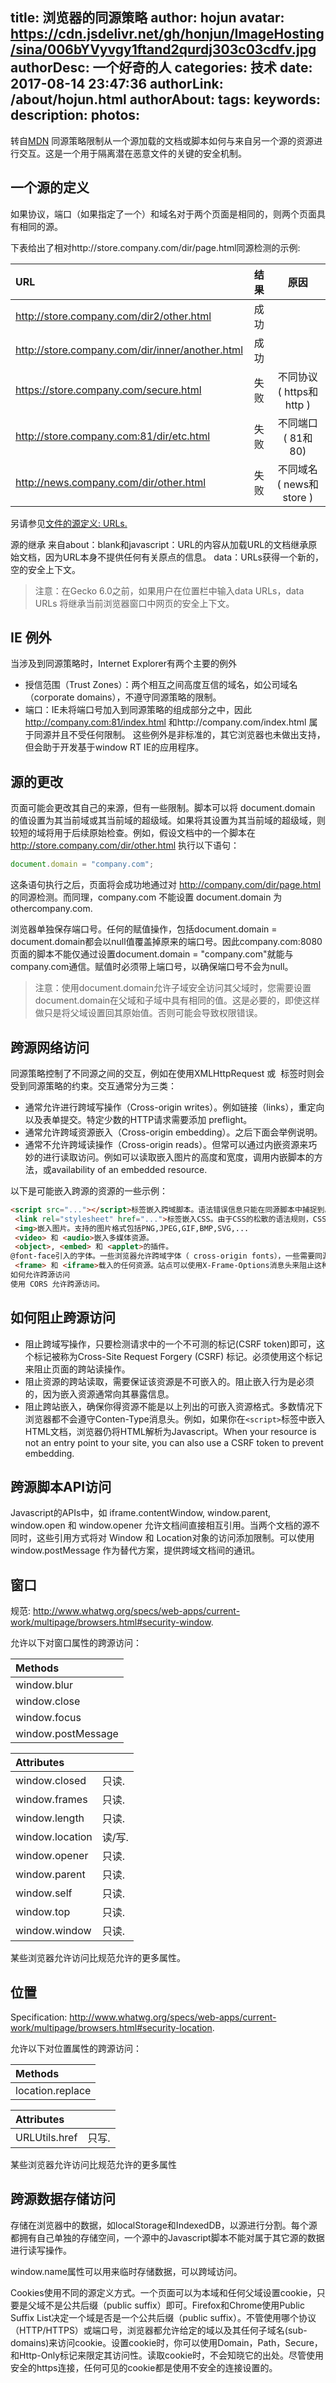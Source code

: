 title: 浏览器的同源策略
author: hojun
avatar: https://cdn.jsdelivr.net/gh/honjun/ImageHosting/sina/006bYVyvgy1ftand2qurdj303c03cdfv.jpg
authorDesc: 一个好奇的人
categories: 技术
date: 2017-08-14 23:47:36
authorLink: /about/hojun.html
authorAbout:
tags:
keywords:
description:
photos:
---
转自[MDN](https://developer.mozilla.org/zh-CN/docs/Web/Security/Same-origin_policy)
同源策略限制从一个源加载的文档或脚本如何与来自另一个源的资源进行交互。这是一个用于隔离潜在恶意文件的关键的安全机制。

## **一个源的定义**
如果协议，端口（如果指定了一个）和域名对于两个页面是相同的，则两个页面具有相同的源。

下表给出了相对http://store.company.com/dir/page.html同源检测的示例:

URL|结果|原因
:--|:--:|:--:
http://store.company.com/dir2/other.html|成功|	     
http://store.company.com/dir/inner/another.html|成功| 
https://store.company.com/secure.html|失败|不同协议 ( https和http )
http://store.company.com:81/dir/etc.html|失败|不同端口 ( 81和80)
http://news.company.com/dir/other.html|失败|不同域名 ( news和store )
另请参见[文件的源定义: URLs.](https://developer.mozilla.org/en-US/docs/Same-origin_policy_for_file:_URIs)

源的继承
来自about：blank和javascript：URL的内容从加载URL的文档继承原始文档，因为URL本身不提供任何有关原点的信息。 data：URLs获得一个新的，空的安全上下文。

> 注意：在Gecko 6.0之前，如果用户在位置栏中输入data URLs，data URLs 将继承当前浏览器窗口中网页的安全上下文。

## **IE 例外**
当涉及到同源策略时，Internet Explorer有两个主要的例外

 - 授信范围（Trust Zones）：两个相互之间高度互信的域名，如公司域名（corporate domains），不遵守同源策略的限制。
 - 端口：IE未将端口号加入到同源策略的组成部分之中，因此 http://company.com:81/index.html
   和http://company.com/index.html  属于同源并且不受任何限制。
   这些例外是非标准的，其它浏览器也未做出支持，但会助于开发基于window RT IE的应用程序。

## **源的更改**

页面可能会更改其自己的来源，但有一些限制。脚本可以将 document.domain 的值设置为其当前域或其当前域的超级域。如果将其设置为其当前域的超级域，则较短的域将用于后续原始检查。例如，假设文档中的一个脚本在 http://store.company.com/dir/other.html 执行以下语句：
```js
document.domain = "company.com";
```
这条语句执行之后，页面将会成功地通过对 http://company.com/dir/page.html 的同源检测。而同理，company.com 不能设置 document.domain 为 othercompany.com.

浏览器单独保存端口号。任何的赋值操作，包括document.domain = document.domain都会以null值覆盖掉原来的端口号。因此company.com:8080页面的脚本不能仅通过设置document.domain = "company.com"就能与company.com通信。赋值时必须带上端口号，以确保端口号不会为null。

> 注意：使用document.domain允许子域安全访问其父域时，您需要设置document.domain在父域和子域中具有相同的值。这是必要的，即使这样做只是将父域设置回其原始值。否则可能会导致权限错误。

 

## **跨源网络访问**

同源策略控制了不同源之间的交互，例如在使用XMLHttpRequest 或 <img> 标签时则会受到同源策略的约束。交互通常分为三类：

 - 通常允许进行跨域写操作（Cross-origin
   writes）。例如链接（links），重定向以及表单提交。特定少数的HTTP请求需要添加 preflight。
 - 通常允许跨域资源嵌入（Cross-origin embedding）。之后下面会举例说明。
 - 通常不允许跨域读操作（Cross-origin
   reads）。但常可以通过内嵌资源来巧妙的进行读取访问。例如可以读取嵌入图片的高度和宽度，调用内嵌脚本的方法，或availability
   of an embedded resource.

以下是可能嵌入跨源的资源的一些示例：
```html
<script src="..."></script>标签嵌入跨域脚本。语法错误信息只能在同源脚本中捕捉到。
 <link rel="stylesheet" href="...">标签嵌入CSS。由于CSS的松散的语法规则，CSS的跨域需要一个设置正确的Content-Type消息头。不同浏览器有不同的限制： IE, Firefox, Chrome, Safari (跳至CVE-2010-0051)部分 和 Opera。
 <img>嵌入图片。支持的图片格式包括PNG,JPEG,GIF,BMP,SVG,...
 <video> 和 <audio>嵌入多媒体资源。
 <object>, <embed> 和 <applet>的插件。
@font-face引入的字体。一些浏览器允许跨域字体（ cross-origin fonts），一些需要同源字体（same-origin fonts）。
 <frame> 和 <iframe>载入的任何资源。站点可以使用X-Frame-Options消息头来阻止这种形式的跨域交互。
如何允许跨源访问
使用 CORS 允许跨源访问。
```
## **如何阻止跨源访问**

 - 阻止跨域写操作，只要检测请求中的一个不可测的标记(CSRF token)即可，这个标记被称为Cross-Site Request
   Forgery (CSRF) 标记。必须使用这个标记来阻止页面的跨站读操作。
 - 阻止资源的跨站读取，需要保证该资源是不可嵌入的。阻止嵌入行为是必须的，因为嵌入资源通常向其暴露信息。
 - 阻止跨站嵌入，确保你得资源不能是以上列出的可嵌入资源格式。多数情况下浏览器都不会遵守Conten-Type消息头。例如，如果你在```<script>```标签中嵌入HTML文档，浏览器仍将HTML解析为Javascript。When
   your resource is not an entry point to your site, you can also use a
   CSRF token to prevent embedding.

## **跨源脚本API访问**

Javascript的APIs中，如 iframe.contentWindow, window.parent, window.open 和 window.opener 允许文档间直接相互引用。当两个文档的源不同时，这些引用方式将对 Window 和 Location对象的访问添加限制。可以使用window.postMessage 作为替代方案，提供跨域文档间的通讯。

## 窗口
规范:  http://www.whatwg.org/specs/web-apps/current-work/multipage/browsers.html#security-window.

 允许以下对窗口属性的跨源访问：

|Methods|
|:--|
|window.blur|
|window.close|
|window.focus|
|window.postMessage|

|Attributes| |
|:--|:--|
|window.closed|只读.|
|window.frames|只读.|
|window.length|只读.|
|window.location|读/写.|
|window.opener|只读.|
|window.parent|只读.|
|window.self|只读.|
|window.top|只读.|
|window.window|只读.|
某些浏览器允许访问比规范允许的更多属性。

## 位置
Specification:  http://www.whatwg.org/specs/web-apps/current-work/multipage/browsers.html#security-location.

允许以下对位置属性的跨源访问：

|Methods|
|:--|
|location.replace|

|Attributes| |
|:--|:--|
|URLUtils.href|只写.|
某些浏览器允许访问比规范允许的更多属性

## **跨源数据存储访问**

存储在浏览器中的数据，如localStorage和IndexedDB，以源进行分割。每个源都拥有自己单独的存储空间，一个源中的Javascript脚本不能对属于其它源的数据进行读写操作。

window.name属性可以用来临时存储数据，可以跨域访问。

Cookies使用不同的源定义方式。一个页面可以为本域和任何父域设置cookie，只要是父域不是公共后缀（public suffix）即可。Firefox和Chrome使用Public Suffix List决定一个域是否是一个公共后缀（public suffix）。不管使用哪个协议（HTTP/HTTPS）或端口号，浏览器都允许给定的域以及其任何子域名(sub-domains)来访问cookie。设置cookie时，你可以使用Domain，Path，Secure，和Http-Only标记来限定其访问性。读取cookie时，不会知晓它的出处。尽管使用安全的https连接，任何可见的cookie都是使用不安全的连接设置的。